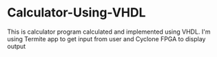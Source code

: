 # Calculator-Using-VHDL
This is calculator program calculated and implemented using VHDL.
I'm using Termite app to get input from user and Cyclone FPGA to display output
